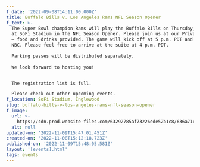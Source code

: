 ```yaml
---
f_date: '2022-09-08T14:11:00.000Z'
title: Buffalo Bills v. Los Angeles Rams NFL Season Opener
f_text: >-
  The Super Bowl champion Rams will play the Buffalo Bills on Thursday, Sept. 8,
  at SoFi Stadium in the NFL Season Opener. Please join us at our Private Suite
  – food and drinks provided. The game will kick off at 5 p.m. PDT and air on
  NBC. Please feel free to arrive at the suite at 4 p.m. PDT.  
    
  Parking passes will be distributed separately.  
    
  We look forward to hosting you!


  The registration list is full.  

  Please check out other upcoming events.
f_location: SoFi Stadium, Inglewood
slug: buffalo-bills-v-los-angeles-rams-nfl-season-opener
f_image:
  url: >-
    https://cdn.prod.website-files.com/63292785af73226ede52b1c8/636a71c2c2ef843df5f21259_631a2ba69699ff90633f5849_bills-rams.avif
  alt: null
updated-on: '2022-11-09T15:47:01.451Z'
created-on: '2022-11-08T15:12:18.723Z'
published-on: '2022-11-09T15:48:05.581Z'
layout: '[events].html'
tags: events
---
```



